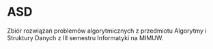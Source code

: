 # ASD
Zbiór rozwiązań problemów algorytmicznych z przedmiotu Algorytmy i Struktury Danych z III semestru Informatyki na MIMUW.
